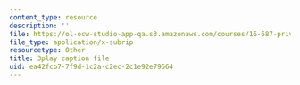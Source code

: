 ```yaml
---
content_type: resource
description: ''
file: https://ol-ocw-studio-app-qa.s3.amazonaws.com/courses/16-687-private-pilot-ground-school-january-iap-2019/ea42fcb77f9d1c2ac2ec2c1e92e79664_ksyY5wa5_50.srt
file_type: application/x-subrip
resourcetype: Other
title: 3play caption file
uid: ea42fcb7-7f9d-1c2a-c2ec-2c1e92e79664
---
```

